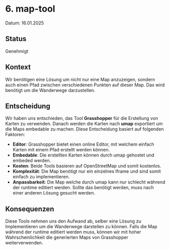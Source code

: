 # 6. map-tool

Datum: 16.01.2025

## Status

Genehmigt

## Kontext

Wir benötigen eine Lösung um nicht nur eine Map anzuzeigen, sondern auch einen Pfad zwischen verschiedenen Punkten auf dieser Map. Das wird benötigt um die Wanderwege darzustellen.

## Entscheidung

Wir haben uns entschieden, das Tool **Grasshopper** für die Erstellung von Karten zu verwenden. Danach werden die Karten nach **umap** exportiert um die Maps embedable zu machen. Diese Entscheidung basiert auf folgenden Faktoren:

- **Editor**: Grasshopper bietet einen online Editor, mit welchem einfach Karten mit einem Pfad erstellt werden können.
- **Embedable**: Die erstellten Karten können durch umap gehostet und embeded werden.
- **Kosten**: Beide Tools basieren auf OpenStreetMap und somit kostenlos.
- **Komplexität**: Die Map benötigt nur ein einzelnes Iframe und sind somit einfach zu implementieren.
- **Anpassbarkeit**: Die Map welche durch umap kann nur schlecht während der runtime editiert werden. Sollte das benötigt werden, muss nach einer anderen Lösung gesucht werden.

## Konsequenzen

Diese Tools nehmen uns den Aufwand ab, selber eine Lösung zu Implementieren um die Wanderwege darstellen zu können. Falls die Map während der runtime editiert werden muss, können wir mit hoher Wahrscheinlichkeit die generierten Maps von Grasshopper weiterverwenden.